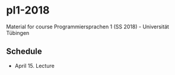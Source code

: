 # pl1-2018
Material for course Programmiersprachen 1 (SS 2018) - Universität Tübingen

## Schedule
- April 15. Lecture
